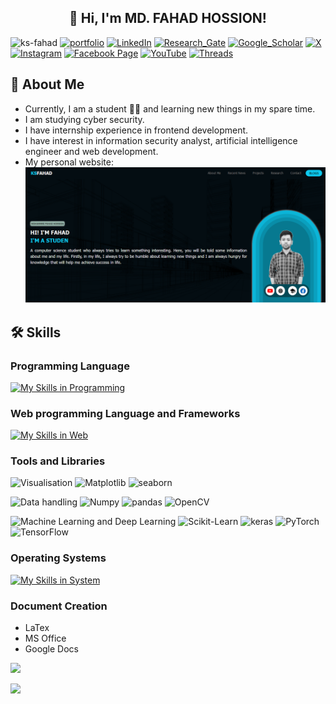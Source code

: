 <h2 align='center'>👋 Hi, I'm MD. FAHAD HOSSION! </h2> 

<img src="https://komarev.com/ghpvc/?username=ks-fahad&label=Profile%20Views&color=1DBF73&style=for-the-badge" alt="ks-fahad" /> [![portfolio](https://img.shields.io/badge/Portfolio-255E63?style=for-the-badge&logo=About.me&logoColor=white)](https://ks-fahad.vercel.app/) [![LinkedIn](https://img.shields.io/badge/LinkedIn-0077B5?style=for-the-badge&logo=linkedin&logoColor=white)](https://www.linkedin.com/in/ks-fahad) [![Research_Gate](https://img.shields.io/badge/Research_Gate-00CCBB.svg?&style=for-the-badge&logo=ResearchGate&logoColor=white)]()
[![Google_Scholar](https://img.shields.io/badge/Google_Scholar-4285F4?style=for-the-badge&logo=google-scholar&logoColor=white)]() [![X](https://img.shields.io/badge/X-000000?style=for-the-badge&logo=x&logoColor=white)](https://x.com/KSFahadSellf) [![Instagram](https://img.shields.io/badge/Instagram-purple?style=for-the-badge&logo=instagram&logoColor=white)](https://www.instagram.com/ksfahad.self/)  [![Facebook Page](https://img.shields.io/badge/Facebook_page-1877F2?style=for-the-badge&logo=facebook&logoColor=white)](https://www.facebook.com/profile.php?id=61564227922898) [![YouTube](https://img.shields.io/badge/YouTube-E60023?style=for-the-badge&logo=youtube&logoColor=white)](https://www.youtube.com/@KSFahad) [![Threads](https://img.shields.io/badge/Threads-000000?style=for-the-badge&logo=Threads&logoColor=white)](https://www.threads.net/@ksfahad.self)

## 🚀 About Me
- Currently, I am a student 👨‍🎓 and learning new things in my spare time.  
- I am studying cyber security.
- I have internship experience in frontend development.
- I have interest in information security analyst, artificial intelligence engineer and web development.
- My personal website:
[![website link](https://raw.githubusercontent.com/ks-fahad/fahad/main/README/portfolio_1.png)](https://www.linkedin.com/in/ks-fahad)

## 🛠 Skills

### Programming Language
[![My Skills in Programming](https://skillicons.dev/icons?i=py,java,c,cpp,bash,mysql)](https://skillicons.dev)

### Web programming Language and Frameworks
[![My Skills in Web](https://skillicons.dev/icons?i=html,css,bootstrap,js,php,nextjs,django,react)](https://skillicons.dev)

### Tools and Libraries
![Visualisation](https://img.shields.io/badge/Visualisation-white?style=for-the-badge&LogoColor=black) ![Matplotlib](https://img.shields.io/badge/Matplotlib-FCAE1E?style=for-the-badge&LogoColor=white) ![seaborn](https://img.shields.io/badge/seaborn-8968CD?style=for-the-badge&LogoColor=white)

![Data handling](https://img.shields.io/badge/Data%20Handling-white?style=for-the-badge&LogoColor=black) ![Numpy](https://img.shields.io/badge/Numpy-777BB4?style=for-the-badge&logo=numpy&logoColor=white) ![pandas](https://img.shields.io/badge/Pandas-2C2D72?style=for-the-badge&logo=pandas&logoColor=white) ![OpenCV](https://img.shields.io/badge/OpenCV-27338e?style=for-the-badge&logo=OpenCV&logoColor=white)

![Machine Learning and Deep Learning](https://img.shields.io/badge/Machine%20Learning%20and%20Deep%20Learning-white?style=for-the-badge&LogoColor=black) ![Scikit-Learn](https://img.shields.io/badge/scikit_learn-F7931E?style=for-the-badge&logo=scikit-learn&logoColor=white) ![keras](https://img.shields.io/badge/Keras-FF0000?style=for-the-badge&logo=keras&logoColor=white) ![PyTorch](https://img.shields.io/badge/PyTorch-EE4C2C?style=for-the-badge&logo=pytorch&logoColor=white) ![TensorFlow](https://img.shields.io/badge/TensorFlow-FF6F00?style=for-the-badge&logo=tensorflow&logoColor=white)

### Operating Systems
[![My Skills in System](https://skillicons.dev/icons?i=windows,linux,ubuntu)](https://skillicons.dev)

### Document Creation
- LaTex
- MS Office
- Google Docs


![](https://github-profile-trophy.vercel.app/?username=ks-fahad)

![](https://github-readme-activity-graph.vercel.app/graph?username=ks-fahad&theme=react-dark)
